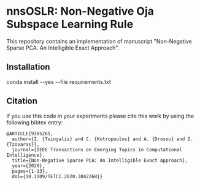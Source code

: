 # nnsOSLR: Non-Negative Oja Subspace Learning Rule
This repository contains an implementation of manuscript "Non-Negative Sparse PCA: An Intelligible Exact Approach".

## Installation
conda install --yes --file requirements.txt

## Citation
If you use this code in your experiments please cite this work by using the following bibtex entry:

```
@ARTICLE{9305265,
  author={I. {Tsingalis} and C. {Kotropoulos} and A. {Drosou} and D. {Tzovaras}},
  journal={IEEE Transactions on Emerging Topics in Computational Intelligence}, 
  title={Non-Negative Sparse PCA: An Intelligible Exact Approach}, 
  year={2020},
  pages={1-13},
  doi={10.1109/TETCI.2020.3042268}}

```

